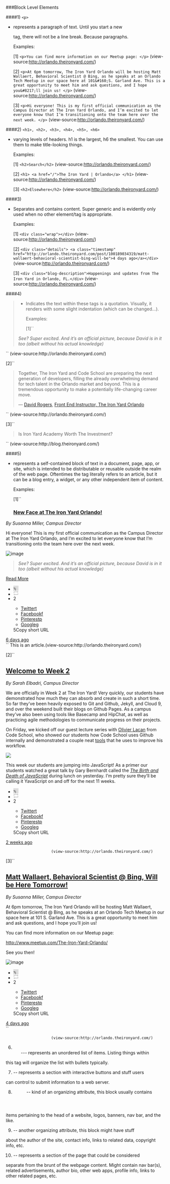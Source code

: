 <!--examples of html we find-->


###Block Level Elements

####1) ``<p>``
* represents a paragraph of text. Until you start a new <p> tag,
there will not be a line break. Because paragraphs.

  Examples:

  [1] ``<p>You can find more information on our Meetup page: </p>``   (view-source:http://orlando.theironyard.com/)

  [2] ``<p>At 6pm tomorrow, The Iron Yard Orlando will be hosting Matt Wallaert, Behavioral Scientist @ Bing, as he speaks
  at an Orlando Tech Meetup in our space here at 101&#160;S. Garland Ave. This is a great opportunity to meet him and
  ask questions, and I hope you&#8217;ll join us! </p>``     (view-source:http://orlando.theironyard.com/)

  [3] ``<p>Hi everyone! This is my first official communication as the Campus Director at The Iron Yard Orlando, and I’m
  excited to let everyone know that I’m transitioning onto the team here over the next week. </p>`` (view-source:http://orlando.theironyard.com/)

####2) ``<h1>, <h2>, <h3>, <h4>, <h5>, <h6>``
* varying levels of headers. h1 is
the largest, h6 the smallest. You can use them to make title-looking things.

  Examples:

  [1] ``<h2>Search</h2>`` (view-source:http://orlando.theironyard.com/)

  [2] ``<h1>
        <a href="/">The Iron Yard | Orlando</a>
      </h1>`` (view-source:http://orlando.theironyard.com/)

  [3] ``<h2>Elsewhere</h2>`` (view-source:http://orlando.theironyard.com/)


####3) <div>
* Separates and contains content. Super generic and is evidently
only used when no other element/tag is appropriate.

  Examples:

    [1] ``<div class="wrap"></div>`` (view-source:http://orlando.theironyard.com/)

    [2] ``<div class="details">
                            <a class="timestamp" href="http://orlando.theironyard.com/post/100189034319/matt-wallaert-behavioral-scientist-bing-will-be">4 days ago</a></div>``
                (view-source:http://orlando.theironyard.com/)  

    [3] ``<div class="blog-description">Happenings and updates from The Iron Yard in Orlando, FL.</div>``
                (view-source:http://orlando.theironyard.com/)  

####4) <blockquote>
* Indicates the text within these tags is a quotation.
Visually, it renders with some slight indentation (which can be changed...).

  Examples:

  [1]``<blockquote>
<p><em>See? Super excited. And it’s an official picture, because David is in it too (albeit without his actual knowledge)</em></p>
</blockquote>`` (view-source:http://orlando.theironyard.com/)

  [2]``<blockquote>
<p><span>Together, The Iron Yard and Code School are preparing the next generation of developers, filling the already overwhelming demand for tech talent in the Orlando market and beyond. This is a tremendous opportunity to make a potentially life-changing career move.</span></p>
<p><span>&#8212; </span><a href="http://al-the-x.me/" target="_blank"><span>David Rogers</span></a><span>, </span><span><a href="http://theironyard.com/about/team/#david-rogers" target="_blank">Front End Instructor, The Iron Yard Orlando</a></span></p>
</blockquote>`` (view-source:http://orlando.theironyard.com/)

  [3]``<blockquote>
Is Iron Yard Academy Worth The Investment?
</blockquote>`` (view-source:http://blog.theironyard.com/)



####5) <article>
* represents a self-contained block of text in a document, page, app, or site, which is intended
to be distributable or reusable outside the realm of the web page. Oftentimes the tag literally refers
to an article, but it can be a blog entry, a widget, or any other independent item of content.

  Examples:

  [1]``        <article class="post type-text" id="100079465824"><div class="clearfix rte">
                            <h1 class="title">
                                  <a href="http://orlando.theironyard.com/post/100079465824/new-face-at-the-iron-yard-orlando">New Face at The Iron Yard Orlando!</a></h1>
<p><em>By Susanna Miller, Campus Director</em></p>
<p>Hi everyone! This is my first official communication as the Campus Director at The Iron Yard Orlando, and I’m excited to let everyone know that I’m transitioning onto the team here over the next week. </p>
<p><img alt="image" src="https://31.media.tumblr.com/d3d0f8f992dc15b685f6677202a45c6e/tumblr_inline_ndhpy816T71t311sy.jpg"></p>
<blockquote>
<p><em>See? Super excited. And it’s an official picture, because David is in it too (albeit without his actual knowledge)</em></p>
</blockquote>
<p></p>
<p class="read_more_container"><a href="http://orlando.theironyard.com/post/100079465824/new-face-at-the-iron-yard-orlando" class="read_more">Read More</a></p></div><aside class="metadata clearfix">
                          <ul class="meta-tools clearfix">
                            <li class="like"><div class="like_button" data-post-id="100079465824" id="like_button_100079465824"><iframe id="like_iframe_100079465824" src="http://assets.tumblr.com/assets/html/like_iframe.html?_v=eec83bdba6047aaffe0aea2a68f975cb#name=tiyorlando&amp;post_id=100079465824&amp;color=grey&amp;rk=LV3ksh0Z" scrolling="no" width="16" height="16" frameborder="0" class="like_toggle" allowTransparency="true"></iframe></div></li>
                            <li class="reblog"><a href="https://www.tumblr.com/reblog/100079465824/LV3ksh0Z" class="reblog_button"style="display: block;width:16px;height:16px;"><svg width="100%" height="100%" viewBox="0 0 21 21" xmlns="http://www.w3.org/2000/svg" xmlns:xlink="http://www.w3.org/1999/xlink" fill="#ccc"><path d="M5.01092527,5.99908429 L16.0088498,5.99908429 L16.136,9.508 L20.836,4.752 L16.136,0.083 L16.1360004,3.01110845 L2.09985349,3.01110845 C1.50585349,3.01110845 0.979248041,3.44726568 0.979248041,4.45007306 L0.979248041,10.9999998 L3.98376463,8.30993634 L3.98376463,6.89801007 C3.98376463,6.20867902 4.71892527,5.99908429 5.01092527,5.99908429 Z"></path><path d="M17.1420002,13.2800293 C17.1420002,13.5720293 17.022957,14.0490723 16.730957,14.0490723 L4.92919922,14.0490723 L4.92919922,11 L0.5,15.806 L4.92919922,20.5103758 L5.00469971,16.9990234 L18.9700928,16.9990234 C19.5640928,16.9990234 19.9453125,16.4010001 19.9453125,15.8060001 L19.9453125,9.5324707 L17.142,12.203"></path></svg></a></li>
                            <li class="share">
                              <span class="icon">2</span>
                              <div class="pop-up-wrap">
                                <div class="pop-up">
                                  <ul class="share-items">
                                    <li class="share-item twitter">
                                      <a href="https://twitter.com/intent/tweet?url=http://orlando.theironyard.com/post/100079465824/new-face-at-the-iron-yard-orlando" target="_blank">Twitter<span class="icon">t</span></a>
                                    </li>
                                    <li class="share-item facebook">
                                      <a href="https://www.facebook.com/sharer.php?u=http://orlando.theironyard.com/post/100079465824/new-face-at-the-iron-yard-orlando" target="_blank">Facebook<span class="icon">f</span></a>
                                    </li>
                                    <li class="share-item pinterest">
                                      <a href="#" target="_blank">Pinterest<span class="icon">p</span></a>
                                    </li>
                                    <li class="share-item google">
                                      <a href="https://plus.google.com/share?url=http://orlando.theironyard.com/post/100079465824/new-face-at-the-iron-yard-orlando" target="_blank">Google<span class="icon">g</span></a>
                                    </li>
                                  </ul>
                                  <div class="copy-link-wrap">
                                    <a data-clipboard-text="http://tmblr.co/ZRA0zm1TDCtLW"><span class="icon">5</span><span class="label">Copy short URL</span></a>
                                  </div>
                                </div>
                              </div>
                            </li>
                          </ul>
                          <div class="details">
                            <a class="timestamp" href="http://orlando.theironyard.com/post/100079465824/new-face-at-the-iron-yard-orlando">6 days ago</a></div>
                        </aside></article>`` This is an article.(view-source:http://orlando.theironyard.com/)

  [2]``<article class="post type-text" id="98822138374"><div class="clearfix rte">
                            <h1 class="title">
                                  <a href="http://orlando.theironyard.com/post/98822138374/welcome-to-week-2">Welcome to Week 2</a></h1><p><em>By Sarah Elbadri, Campus Director</em></p>
<p>We are officially in Week 2 at The Iron Yard! Very quickly, our students have demonstrated how much they can absorb and create in such a short time. So far they&#8217;ve been heavily exposed to Git and Github, Jekyll, and Cloud 9, and over the weekend built their blogs on Github Pages. As a campus they&#8217;ve also been using tools like Basecamp and HipChat, as well as practicing agile methodologies to communicate progress on their projects.</p>
<p>On Friday, we kicked off our guest lecture series with <a href="http://olivierlacan.com/about/">Olivier Lacan</a> from Code School, who showed our students how Code School uses Github internally and demonstrated a couple neat <a href="http://olivierlacan.com/tools/">tools</a> that he uses to improve his workflow. </p>
<p><img src="http://media.tumblr.com/805cd883f4122aaaaaab2589c11d66d5/tumblr_inline_ncpzt8sS1E1t0hk69.png"/></p>

<p>This week our students are jumping into JavaScript! As a primer our students watched a great talk by Gary Bernhardt called the <em><a href="https://www.destroyallsoftware.com/talks/the-birth-and-death-of-javascript">The Birth and Death of JavaScript</a> </em>during lunch on yesterday. I&#8217;m pretty sure they&#8217;ll be calling it YavaScript on and off for the next 11 weeks.</p></div><aside class="metadata clearfix">
                          <ul class="meta-tools clearfix">
                            <li class="like"><div class="like_button" data-post-id="98822138374" id="like_button_98822138374"><iframe id="like_iframe_98822138374" src="http://assets.tumblr.com/assets/html/like_iframe.html?_v=eec83bdba6047aaffe0aea2a68f975cb#name=tiyorlando&amp;post_id=98822138374&amp;color=grey&amp;rk=lYHH9850" scrolling="no" width="16" height="16" frameborder="0" class="like_toggle" allowTransparency="true"></iframe></div></li>
                            <li class="reblog"><a href="https://www.tumblr.com/reblog/98822138374/lYHH9850" class="reblog_button"style="display: block;width:16px;height:16px;"><svg width="100%" height="100%" viewBox="0 0 21 21" xmlns="http://www.w3.org/2000/svg" xmlns:xlink="http://www.w3.org/1999/xlink" fill="#ccc"><path d="M5.01092527,5.99908429 L16.0088498,5.99908429 L16.136,9.508 L20.836,4.752 L16.136,0.083 L16.1360004,3.01110845 L2.09985349,3.01110845 C1.50585349,3.01110845 0.979248041,3.44726568 0.979248041,4.45007306 L0.979248041,10.9999998 L3.98376463,8.30993634 L3.98376463,6.89801007 C3.98376463,6.20867902 4.71892527,5.99908429 5.01092527,5.99908429 Z"></path><path d="M17.1420002,13.2800293 C17.1420002,13.5720293 17.022957,14.0490723 16.730957,14.0490723 L4.92919922,14.0490723 L4.92919922,11 L0.5,15.806 L4.92919922,20.5103758 L5.00469971,16.9990234 L18.9700928,16.9990234 C19.5640928,16.9990234 19.9453125,16.4010001 19.9453125,15.8060001 L19.9453125,9.5324707 L17.142,12.203"></path></svg></a></li>
                            <li class="share">
                              <span class="icon">2</span>
                              <div class="pop-up-wrap">
                                <div class="pop-up">
                                  <ul class="share-items">
                                    <li class="share-item twitter">
                                      <a href="https://twitter.com/intent/tweet?url=http://orlando.theironyard.com/post/98822138374/welcome-to-week-2" target="_blank">Twitter<span class="icon">t</span></a>
                                    </li>
                                    <li class="share-item facebook">
                                      <a href="https://www.facebook.com/sharer.php?u=http://orlando.theironyard.com/post/98822138374/welcome-to-week-2" target="_blank">Facebook<span class="icon">f</span></a>
                                    </li>
                                    <li class="share-item pinterest">
                                      <a href="#" target="_blank">Pinterest<span class="icon">p</span></a>
                                    </li>
                                    <li class="share-item google">
                                      <a href="https://plus.google.com/share?url=http://orlando.theironyard.com/post/98822138374/welcome-to-week-2" target="_blank">Google<span class="icon">g</span></a>
                                    </li>
                                  </ul>
                                  <div class="copy-link-wrap">
                                    <a data-clipboard-text="http://tmblr.co/ZRA0zm1S2GYe6"><span class="icon">5</span><span class="label">Copy short URL</span></a>
                                  </div>
                                </div>
                              </div>
                            </li>
                          </ul>
                          <div class="details">
                            <a class="timestamp" href="http://orlando.theironyard.com/post/98822138374/welcome-to-week-2">2 weeks ago</a></div>
                        </aside></article>


                        (view-source:http://orlando.theironyard.com/)


  [3]``<article class="post type-text" id="100189034319"><div class="clearfix rte">
                            <h1 class="title">
                                  <a href="http://orlando.theironyard.com/post/100189034319/matt-wallaert-behavioral-scientist-bing-will-be">Matt Wallaert, Behavioral Scientist @ Bing, Will be Here Tomorrow!</a></h1><p><em>By Susanna Miller, Campus Director</em></p>
<p>At 6pm tomorrow, The Iron Yard Orlando will be hosting Matt Wallaert, Behavioral Scientist @ Bing, as he speaks at an Orlando Tech Meetup in our space here at 101&#160;S. Garland Ave. This is a great opportunity to meet him and ask questions, and I hope you&#8217;ll join us! </p>
<p>You can find more information on our Meetup page: </p>
<p><a href="http://www.meetup.com/The-Iron-Yard-Orlando/">http://www.meetup.com/The-Iron-Yard-Orlando/</a></p>
<p>See you then!</p>
<p><img alt="image" src="http://media.tumblr.com/c5b6fcd73c1e6a076269eb477b09c379/tumblr_inline_ndk4rsMem41t311sy.jpg"/></p></div><aside class="metadata clearfix">
                          <ul class="meta-tools clearfix">
                            <li class="like"><div class="like_button" data-post-id="100189034319" id="like_button_100189034319"><iframe id="like_iframe_100189034319" src="http://assets.tumblr.com/assets/html/like_iframe.html?_v=eec83bdba6047aaffe0aea2a68f975cb#name=tiyorlando&amp;post_id=100189034319&amp;color=grey&amp;rk=hKWAw8Ht" scrolling="no" width="16" height="16" frameborder="0" class="like_toggle" allowTransparency="true"></iframe></div></li>
                            <li class="reblog"><a href="https://www.tumblr.com/reblog/100189034319/hKWAw8Ht" class="reblog_button"style="display: block;width:16px;height:16px;"><svg width="100%" height="100%" viewBox="0 0 21 21" xmlns="http://www.w3.org/2000/svg" xmlns:xlink="http://www.w3.org/1999/xlink" fill="#ccc"><path d="M5.01092527,5.99908429 L16.0088498,5.99908429 L16.136,9.508 L20.836,4.752 L16.136,0.083 L16.1360004,3.01110845 L2.09985349,3.01110845 C1.50585349,3.01110845 0.979248041,3.44726568 0.979248041,4.45007306 L0.979248041,10.9999998 L3.98376463,8.30993634 L3.98376463,6.89801007 C3.98376463,6.20867902 4.71892527,5.99908429 5.01092527,5.99908429 Z"></path><path d="M17.1420002,13.2800293 C17.1420002,13.5720293 17.022957,14.0490723 16.730957,14.0490723 L4.92919922,14.0490723 L4.92919922,11 L0.5,15.806 L4.92919922,20.5103758 L5.00469971,16.9990234 L18.9700928,16.9990234 C19.5640928,16.9990234 19.9453125,16.4010001 19.9453125,15.8060001 L19.9453125,9.5324707 L17.142,12.203"></path></svg></a></li>
                            <li class="share">
                              <span class="icon">2</span>
                              <div class="pop-up-wrap">
                                <div class="pop-up">
                                  <ul class="share-items">
                                    <li class="share-item twitter">
                                      <a href="https://twitter.com/intent/tweet?url=http://orlando.theironyard.com/post/100189034319/matt-wallaert-behavioral-scientist-bing-will-be" target="_blank">Twitter<span class="icon">t</span></a>
                                    </li>
                                    <li class="share-item facebook">
                                      <a href="https://www.facebook.com/sharer.php?u=http://orlando.theironyard.com/post/100189034319/matt-wallaert-behavioral-scientist-bing-will-be" target="_blank">Facebook<span class="icon">f</span></a>
                                    </li>
                                    <li class="share-item pinterest">
                                      <a href="#" target="_blank">Pinterest<span class="icon">p</span></a>
                                    </li>
                                    <li class="share-item google">
                                      <a href="https://plus.google.com/share?url=http://orlando.theironyard.com/post/100189034319/matt-wallaert-behavioral-scientist-bing-will-be" target="_blank">Google<span class="icon">g</span></a>
                                    </li>
                                  </ul>
                                  <div class="copy-link-wrap">
                                    <a data-clipboard-text="http://tmblr.co/ZRA0zm1TJkrTF"><span class="icon">5</span><span class="label">Copy short URL</span></a>
                                  </div>
                                </div>
                              </div>
                            </li>
                          </ul>
                          <div class="details">
                            <a class="timestamp" href="http://orlando.theironyard.com/post/100189034319/matt-wallaert-behavioral-scientist-bing-will-be">4 days ago</a></div>
                        </aside></article>``

                        (view-source:http://orlando.theironyard.com/)



6) <ul> --- represents an unordered list of items. Listing things within
this tag will organize the list with bullets typically.

7) <form> -- represents a section with interactive buttons and stuff users
can control to submit information to a web server.

8) <header> -- kind of an organizing attribute, this block usually contains
items pertaining to the head of a website, logos, banners, nav bar, and
the like.

9) <footer> -- another organizing attribute, this block might have stuff
about the author of the site, contact info, links to related data, copyright
info, etc.

10) <aside> -- represents a section of the page that could be considered
separate from the brunt of the webpage content. Might contain nav bar(s),
related advertisements, author bio, other web apps, profile info, links
to other related pages, etc.
